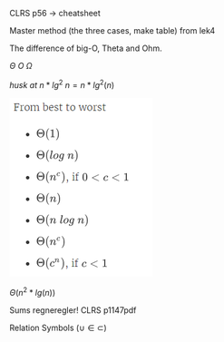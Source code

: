 CLRS p56 -> cheatsheet

Master method (the three cases, make table) from lek4

The difference of big-O, Theta and Ohm.

$\Theta \ O \ \Omega$

$husk \ at \ n*lg^2 \ n = n*lg^2(n)$

![](.\img\21.png)

$\Theta(n^2*lg(n))$



Sums regneregler! CLRS p1147pdf

Relation Symbols ($\cup \in \subset$)